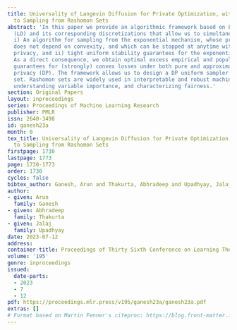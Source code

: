 ```yaml
---
title: Universality of Langevin Diffusion for Private Optimization, with Applications
  to Sampling from Rashomon Sets
abstract: 'In this paper we provide an algorithmic framework based on Langevin diffusion
  (LD) and its corresponding discretizations that allow us to simultaneously obtain:
  i) An algorithm for sampling from the exponential mechanism, whose privacy analysis
  does not depend on convexity, and which can be stopped at anytime without compromising
  privacy, and ii) tight uniform stability guarantees for the exponential mechanism.
  As a direct consequence, we obtain optimal excess empirical and population risk
  guarantees for (strongly) convex losses under both pure and approximate differential
  privacy (DP). The framework allows us to design a DP uniform sampler from a  Rashomon
  set. Rashomon sets are widely used in interpretable and robust machine learning,
  understanding variable importance, and characterizing fairness.'
section: Original Papers
layout: inproceedings
series: Proceedings of Machine Learning Research
publisher: PMLR
issn: 2640-3498
id: ganesh23a
month: 0
tex_title: Universality of Langevin Diffusion for Private Optimization, with Applications
  to Sampling from Rashomon Sets
firstpage: 1730
lastpage: 1773
page: 1730-1773
order: 1730
cycles: false
bibtex_author: Ganesh, Arun and Thakurta, Abhradeep and Upadhyay, Jalaj
author:
- given: Arun
  family: Ganesh
- given: Abhradeep
  family: Thakurta
- given: Jalaj
  family: Upadhyay
date: 2023-07-12
address: 
container-title: Proceedings of Thirty Sixth Conference on Learning Theory
volume: '195'
genre: inproceedings
issued:
  date-parts:
  - 2023
  - 7
  - 12
pdf: https://proceedings.mlr.press/v195/ganesh23a/ganesh23a.pdf
extras: []
# Format based on Martin Fenner's citeproc: https://blog.front-matter.io/posts/citeproc-yaml-for-bibliographies/
---
```

